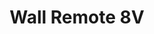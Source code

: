---
date_added: 2020-03-17
model: ROB_200-007-0
vendor: ROBB
title: Wall Remote 8V
category: remote
supports: action, batterypct
image: /assets/images/devices/ROBB_ROB_200-007-0.jpg
zigbeemodel: ['ZG2833K8_EU05', 'ROB_200-007-0']
compatible: [deconz,z2m,iob]
deconz: 1509
mlink: https://en.robbshop.nl/wallremote-8v-zigbee-robb-smarrt
link: https://en.robbshop.nl/wallremote-8v-zigbee-robb-smarrt
link2: 
link3: 
EAN: 7439647744771
---